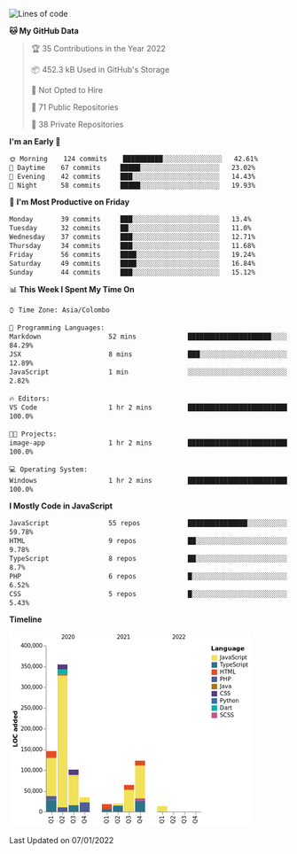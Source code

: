 
<!--START_SECTION:waka-->
![Lines of code](https://img.shields.io/badge/From%20Hello%20World%20I%27ve%20Written-878%20Thousand%20lines%20of%20code-blue)

**🐱 My GitHub Data** 

> 🏆 35 Contributions in the Year 2022
 > 
> 📦 452.3 kB Used in GitHub's Storage 
 > 
> 🚫 Not Opted to Hire
 > 
> 📜 71 Public Repositories 
 > 
> 🔑 38 Private Repositories  
 > 
**I'm an Early 🐤** 

```text
🌞 Morning    124 commits    ██████████░░░░░░░░░░░░░░░   42.61% 
🌆 Daytime    67 commits     █████░░░░░░░░░░░░░░░░░░░░   23.02% 
🌃 Evening    42 commits     ███░░░░░░░░░░░░░░░░░░░░░░   14.43% 
🌙 Night      58 commits     █████░░░░░░░░░░░░░░░░░░░░   19.93%

```
📅 **I'm Most Productive on Friday** 

```text
Monday       39 commits     ███░░░░░░░░░░░░░░░░░░░░░░   13.4% 
Tuesday      32 commits     ██░░░░░░░░░░░░░░░░░░░░░░░   11.0% 
Wednesday    37 commits     ███░░░░░░░░░░░░░░░░░░░░░░   12.71% 
Thursday     34 commits     ███░░░░░░░░░░░░░░░░░░░░░░   11.68% 
Friday       56 commits     ████░░░░░░░░░░░░░░░░░░░░░   19.24% 
Saturday     49 commits     ████░░░░░░░░░░░░░░░░░░░░░   16.84% 
Sunday       44 commits     ███░░░░░░░░░░░░░░░░░░░░░░   15.12%

```


📊 **This Week I Spent My Time On** 

```text
⌚︎ Time Zone: Asia/Colombo

💬 Programming Languages: 
Markdown                 52 mins             █████████████████████░░░░   84.29% 
JSX                      8 mins              ███░░░░░░░░░░░░░░░░░░░░░░   12.89% 
JavaScript               1 min               ░░░░░░░░░░░░░░░░░░░░░░░░░   2.82%

🔥 Editors: 
VS Code                  1 hr 2 mins         █████████████████████████   100.0%

🐱‍💻 Projects: 
image-app                1 hr 2 mins         █████████████████████████   100.0%

💻 Operating System: 
Windows                  1 hr 2 mins         █████████████████████████   100.0%

```

**I Mostly Code in JavaScript** 

```text
JavaScript               55 repos            ███████████████░░░░░░░░░░   59.78% 
HTML                     9 repos             ██░░░░░░░░░░░░░░░░░░░░░░░   9.78% 
TypeScript               8 repos             ██░░░░░░░░░░░░░░░░░░░░░░░   8.7% 
PHP                      6 repos             █░░░░░░░░░░░░░░░░░░░░░░░░   6.52% 
CSS                      5 repos             █░░░░░░░░░░░░░░░░░░░░░░░░   5.43%

```


**Timeline**

![Chart not found](https://raw.githubusercontent.com/ccweerasinghe1994/ccweerasinghe1994/master/charts/bar_graph.png) 


 Last Updated on 07/01/2022
<!--END_SECTION:waka-->
